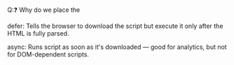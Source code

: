 Q:❓ Why do we place the <script> tag at the end of the <body> tag?

We place the <script> tag at the end of the HTML body to ensure the HTML content loads before the JavaScript is executed. This improves page load speed and performance.

✅ Detailed Reason:
HTML is parsed top-down: If scripts are placed at the top (in the <head>), the browser stops rendering the page to fetch and run the script, causing delays.

DOM elements must exist before JS uses them: If your JavaScript tries to access elements that haven’t been loaded yet, it will throw errors like null or undefined.

Better user experience: Placing scripts at the end allows the page to appear faster to the user, even if scripts take time to load.

⚠️ Alternative:
If you must place the script in the <head>, use:

html
Copy code
<script src="script.js" defer></script>
defer: Tells the browser to download the script but execute it only after the HTML is fully parsed.

async: Runs script as soon as it's downloaded — good for analytics, but not for DOM-dependent scripts.

